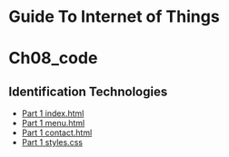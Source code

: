 # Guide To Internet of Things
# Ch08_code
## Identification Technologies

+ [Part 1 index.html](./index.html)
+ [Part 1 menu.html](./menu.html)
+ [Part 1 contact.html](./contact.html)
+ [Part 1 styles.css](./styles.css)

